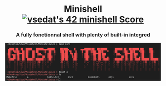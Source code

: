 <h1 align="center">Minishell
  <a href="https://github.com/JaeSeoKim/badge42"><img src="https://badge42.vercel.app/api/v2/cl1kzq6n0001609iagycostl5/project/2684368" alt="vsedat's 42 minishell Score" /></a>
</h1>
<h3 align="center">A fully fonctionnal shell with plenty of built-in integred</h3>
<p align="center"><img src="https://github.com/Qwazertyx/Minishell/blob/master/Ghost%20in%20the%20shell.png?raw=true" width="1000px"></p>
